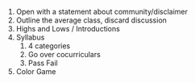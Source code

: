 1. Open with a statement about community/disclaimer
2. Outline the average class, discard discussion
3. Highs and Lows / Introductions
4. Syllabus
	1. 4 categories
	2. Go over cocurriculars
	3. Pass Fail
5. Color Game
